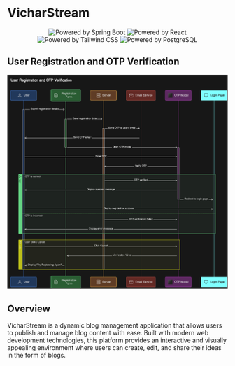 <h1>VicharStream</h1>

<p align="center">
  <img src="https://img.shields.io/badge/Powered_by-Spring_Boot-green?style=for-the-badge&logo=spring-boot" alt="Powered by Spring Boot">
  <img src="https://img.shields.io/badge/Powered_by-React-blue?style=for-the-badge&logo=react" alt="Powered by React">
  <img src="https://img.shields.io/badge/Powered_by-Tailwind_CSS-06B6D4?style=for-the-badge&logo=tailwind-css" alt="Powered by Tailwind CSS">
  <img src="https://img.shields.io/badge/Powered_by-PostgreSQL-316192?style=for-the-badge&logo=postgresql" alt="Powered by PostgreSQL">
</p>



## User Registration and OTP Verification
<p align="center">
  <img src="public/demo/authentication-system.png" width="1000" alt="Decentralized Exchange">
</p>

## Overview

VicharStream is a dynamic blog management application that allows users to publish and manage blog content with ease. Built with modern web development technologies, this platform provides an interactive and visually appealing environment where users can create, edit, and share their ideas in the form of blogs.

